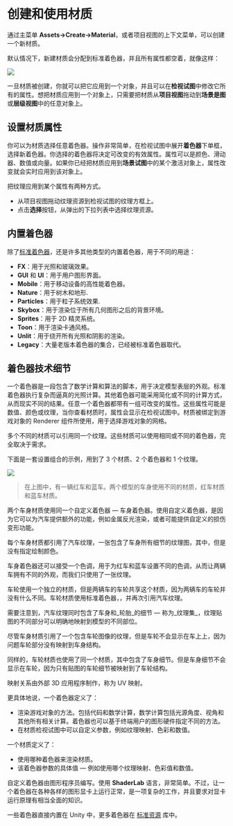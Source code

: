 <!-- > [Creating and Using Materials](http://docs.unity3d.com/Manual/Materials.html) -->

<!-- Unity Manual > Graphics > Graphics Overview > Materials, Shaders & Textures > Creating and Using Materials -->

<!-- # Creating and Using Materials -->
# 创建和使用材质

<!-- To create a new Material, use **Assets->Create->Material** from the main menu or the Project View context menu. -->
通过主菜单 **Assets->Create->Material**，或者项目视图的上下文菜单，可以创建一个新材质。

<!-- By default, new materials are assigned the Standard Shader, with all map properties empty, like this: -->
默认情况下，新建材质会分配到标准着色器，并且所有属性都空着，就像这样：

![](http://docs.unity3d.com/uploads/Main/StandardShaderNewEmptyMaterial.png)

<!-- Once the Material has been created, you can apply it to an object and tweak all of its properties in the **Inspector**. To apply it to an object, just drag it from the **Project View** to any object in the **Scene** or **Hierarchy**. -->
一旦材质被创建，你就可以把它应用到一个对象，并且可以在**检视试图**中修改它所有的属性。想把材质应用到一个对象上，只需要把材质从**项目视图**拖动到**场景是图**或**层级视图**中的任意对象上。

<!-- ## Setting Material Properties -->
## 设置材质属性

<!-- You can select which Shader you want any particular Material to use. Simply expand the **Shader** drop-down in the Inspector, and choose your new Shader. The Shader you choose will dictate the available properties to change. The properties can be colors, sliders, textures, numbers, or vectors. If you have applied the Material to an active object in the **Scene**, you will see your property changes applied to the object in real-time. -->
你可以为材质选择任意着色器。操作非常简单，在检视试图中展开**着色器**下单框，选择新着色器。你选择的着色器将决定可改变的有效属性。属性可以是颜色、滑动器、数值或向量。如果你已经把材质应用到**场景试图**中的某个激活对象上，属性改变就会实时应用到该对象上。

<!-- There are two ways to apply a **Texture** to a property. -->
把纹理应用到某个属性有两种方式。

<!-- 
* Drag it from the Project View on top of the Texture square
* Click the **Select** button, and choose the texture from the drop-down list that appears
 -->
* 从项目视图拖动纹理资源到检视试图的纹理方框上。
* 点击**选择**按钮，从弹出的下拉列表中选择纹理资源。

<!-- ## Built-in Shaders -->
## 内置着色器

<!-- In addition to the [Standard Shader](http://docs.unity3d.com/Manual/shader-StandardShader.html), there are a number of other categories of built-in shaders for specialised purposes: -->
除了[标准着色器](http://docs.unity3d.com/Manual/shader-StandardShader.html)，还是许多其他类型的内置着色器，用于不同的用途：

<!-- 
* **FX**: Lighting and glass effects.
* **GUI** and **UI**: For user interface graphics.
* **Mobile**: Simplified high-performance shader for mobile devices.
* **Nature**: For trees and terrain.
* **Particles**: Particle system effects.
* **Skybox**: For rendering background environments behind all geometry
* **Sprites**: For use with the 2D sprite system
* **Toon**: Cartoon-style rendering.
* **Unlit**: For rendering that entirely bypasses all light & shadowing
* **Legacy**: The large collection of older shaders which were superseded by the * Standard Shader
 -->
* **FX**：用于光照和玻璃效果。
* **GUI** 和 **UI**：用于用户图形界面。
* **Mobile**：用于移动设备的高性能着色器。
* **Nature**：用于树木和地形.
* **Particles**：用于粒子系统效果.
* **Skybox**：用于渲染位于所有几何图形之后的背景环境。
* **Sprites**：用于 2D 精灵系统。
* **Toon**：用于渲染卡通风格。
* **Unlit**：用于绕开所有光照和阴影的渲染。
* **Legacy**：大量老版本着色器的集合，已经被标准着色器取代。

<!-- ## Shader technical details -->
## 着色器技术细节

<!-- A Shader is a script which contains mathematical calculations and algorithms for how the pixels on the surface of a model should look. The standard shader performs complex and realistic lighting calculations. Other shaders may use simpler or different calculations to show different results. Within any given Shader are a number of properties which can be given values by a Material using that shader. These properties can be numbers, colours definitions or textures, which appear in the inspector when viewing a Material. Materials are then used by Renderer components attached to Game Objects, to render each Game Object’s mesh. -->
一个着色器是一段包含了数学计算和算法的脚本，用于决定模型表层的外观。标准着色器执行复杂而逼真的光照计算。其他着色器可能采用简化或不同的计算方式，从而现实不同的结果。任意一个着色器都带有一组可改变的属性。这些属性可能是数值、颜色或纹理，当你查看材质时，属性会显示在检视试图中。材质被绑定到游戏对象的 Renderer 组件所使用，用于选择游戏对象的网格。

<!-- It is possible and often desirable to have several different Materials which may reference the same textures. These materials may also use the same or different shaders, depending on the requirements. -->
多个不同的材质可以引用同一个纹理。这些材质可以使用相同或不同的着色器，完全取决于需求。

<!-- Below is an example of a possible set-up combination using three materials, two shaders and one texture. -->
下面是一套设置组合的示例，用到了 3 个材质、2 个着色器和 1 个纹理。

![](https://docs.unity3d.com/550/Documentation/uploads/Main/material_diagram.png)
<!-- > In the diagram we have a red car and a blue car. Both models use a separate material for the bodywork, “Red car material” and “Blue car material” respectively. -->
> 在上图中，有一辆红车和蓝车。两个模型的车身使用不同的材质，红车材质和蓝车材质。

<!-- Both these bodywork materials use the same custom shader, “Carbody Shader”. A custom shader may be used because the shader adds extra features specifically for the cars, such as metallic sparkly rendering, or perhaps has a custom damage masking feature. -->
两个车身材质使用同一个自定义着色器 — 车身着色器。使用自定义着色器，是因为它可以为汽车提供额外的功能，例如金属反光渲染，或者可能提供自定义的损伤变形功能。

<!-- Each car body material has a reference to the “Car Texture”, which is a texture map containing all the details of the bodywork, without a specific paint colour. -->
每个车身材质都引用了汽车纹理，一张包含了车身所有细节的纹理图，其中，但是没有指定绘制颜色。

<!-- The Carbody shader also accepts a tint colour, which is set to a different colour for the red and blue cars, giving each car a different look while using a single texture for both of them. -->
车身着色器还可以接受一个色调，用于为红车和蓝车设置不同的色调，从而让两辆车拥有不同的外观，而我们只使用了一张纹理。

<!-- The car wheel models use a separate material again, but this time both cars share the same material for their wheels, as the wheels do not differ on each car. The wheel material uses the Standard Shader, and has a reference again to the Car Texture. -->
车轮使用一个独立的材质，但是两辆车的车轮共享这个材质，因为两辆车的车轮并没有什么不同。车轮材质使用标准着色器，，并再次引用汽车纹理。

<!-- Notice how the car texture contains details for the bodywork _and wheels_ - this is a _texture atlas_, meaning different parts of the texture image are explicitly mapped to different parts of the model. -->
需要注意到，汽车纹理同时包含了车身和_轮胎_的细节 — 称为_纹理集_，纹理贴图的不同部分可以明确地映射到模型的不同部位。

<!-- Even though the bodywork materials are using a texture that also contains the wheel image, the wheel does not appear on the body because that part of the texture is not mapped to the bodywork geometry. -->
尽管车身材质引用了一个包含车轮图像的纹理，但是车轮不会显示在车上上，因为问题车轮部分没有映射到车身结构。

<!-- Similarly, the wheel material is using the same texture, which has bodywork detail in it. The bodywork detail does not appear on the wheel, because only the portion of the texture showing the wheel detail is mapped to the wheel geometry. -->
同样的，车轮材质也使用了同一个材质，其中包含了车身细节。但是车身细节不会显示在车轮，因为只有贴图的车轮细节被映射到了车轮结构。

<!-- This mapping is done by the 3D artist in an external 3d application, and is called “UV mapping”. -->
映射关系由外部 3D 应用程序制作，称为 UV 映射。

<!-- To be more specific, a Shader defines: -->
更具体地说，一个着色器定义了：

<!-- 
* The method to render an object. This includes code and mathematical calculations that may include the angles of light sources, the viewing angle, and any other relevant calculations. Shaders can also specify different methods depending on the graphics hardware of the end user.
* The parameters that can be customised in the material inspector, such as texture maps, colours and numeric values.
 -->
* 渲染游戏对象的方法。包括代码和数学计算，数学计算包括光源角度、视角和其他所有相关计算。着色器也可以基于终端用户的图形硬件指定不同的方法。
* 在材质检视试图中可以自定义参数，例如纹理映射、色彩和数值。

<!-- A Material defines: -->
一个材质定义了：

<!-- 
* Which shader to use for rendering this material.
* The specific values for the shader’s parameters - such as which texture maps, the colour and numeric values to use.
 -->
* 使用哪种着色器来渲染材质。
* 该着色器参数的具体值 — 例如使用哪个纹理映射、色彩值和数值。

<!-- Custom Shaders are meant to be written by graphics programmers. They are created using the **ShaderLab** language, which is quite simple. However, getting a shader to work well on a variety graphics cards is an involved job and requires a fairly comprehensive knowledge of how graphics cards work. -->
自定义着色器由图形程序员编写。使用 **ShaderLab** 语言，非常简单。不过，让一个着色器在各种各样的图形显卡上运行正常，是一项复杂的工作，并且要求对显卡运行原理有相当全面的知识。

<!-- A number of shaders are built into Unity directly, and some more come in the [Standard Assets](http://docs.unity3d.com/Manual/HOWTO-InstallStandardAssets.html) Library. -->
一些着色器直接内置在 Unity 中，更多着色器在 [标准资源](http://docs.unity3d.com/Manual/HOWTO-InstallStandardAssets.html) 库中。